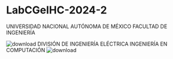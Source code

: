 # LabCGeIHC-2024-2

UNIVERSIDAD NACIONAL AUTÓNOMA DE MÉXICO 
FACULTAD DE INGENIERÍA 



![download](https://github.com/maxquinrey/LabCGeiHC-2024-2/assets/163383404/9fa09843-82f2-4236-a803-5c02a55c66ec)       DIVISIÓN DE INGENIERÍA ELÉCTRICA 
INGENIERÍA EN COMPUTACIÓN 
                                                                                                               ![download](https://github.com/maxquinrey/LabCGeiHC-2024-2/assets/163383404/4f1fcb7a-de38-41eb-8071-f5d6542bbf51)

